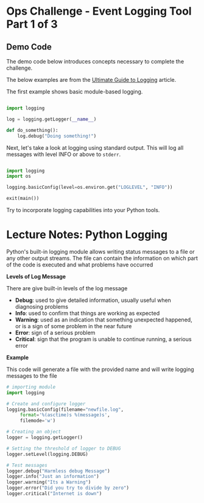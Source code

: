 # Ops Challenge - Event Logging Tool Part 1 of 3

## Demo Code

The demo code below introduces concepts necessary to complete the challenge.

The below examples are from the [Ultimate Guide to Logging](https://www.loggly.com/ultimate-guide/python-logging-basics/) article.

The first example shows basic module-based logging.

```python

import logging

log = logging.getLogger(__name__)

def do_something():
    log.debug("Doing something!")

```

Next, let's take a look at logging using standard output. This will log all messages with level INFO or above to `stderr`.

```python

import logging
import os

logging.basicConfig(level=os.environ.get("LOGLEVEL", "INFO"))

exit(main())

```

Try to incorporate logging capabilities into your Python tools.

# Lecture Notes: Python Logging

Python's built-in logging module allows writing status messages to a file or any other output streams. The file can contain the information on which part of the code is executed and what problems have occurred

**Levels of Log Message**

There are give built-in levels of the log message

- **Debug**: used to give detailed information, usually useful when diagnosing problems
- **Info**: used to confirm that things are working as expected
- **Warning**: used as an indication that something unexpected happened, or is a sign of some problem in the near future
- **Error**: sign of a serious problem
- **Critical**: sign that the program is unable to continue running, a serious error

**Example**

This code will generate a file with the provided name and will write logging messages to the file

```python
# importing module
import logging

# Create and configure logger
logging.basicConfig(filename="newfile.log",
     format='%(asctime)s %(message)s',
     filemode='w')

# Creating an object
logger = logging.getLogger()

# Setting the threshold of logger to DEBUG
logger.setLevel(logging.DEBUG)

# Test messages
logger.debug("Harmless debug Message")
logger.info("Just an information")
logger.warning("Its a Warning")
logger.error("Did you try to divide by zero")
logger.critical("Internet is down")
```
